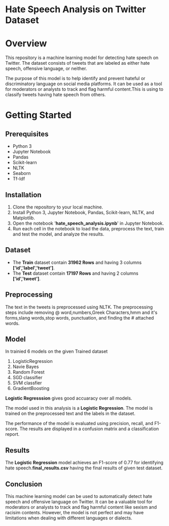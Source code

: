 # Hate Speech Analysis on Twitter Dataset
# Overview
This repository is a machine learning model for detecting hate speech on Twitter. The dataset consists of tweets that are labeled as either hate speech, offensive language, or neither.

The purpose of this model is to help identify and prevent hateful or discriminatory language on social media platforms. It can be used as a tool for moderators or analysts to track and flag harmful content.This is using to classify tweets having hate speech from others.

# Getting Started
## Prerequisites
- Python 3
- Jupyter Notebook
- Pandas
- Scikit-learn
- NLTK
- Seaborn
- Tf-Idf
## Installation
1. Clone the repository to your local machine.
2. Install Python 3, Jupyter Notebook, Pandas, Scikit-learn, NLTK, and Matplotlib.
3. Open the notebook '**hate_speech_analysis.ipynb**' in Jupyter Notebook.
4. Run each cell in the notebook to load the data, preprocess the text, train and test the model, and analyze the results.
## Dataset
- The **Train** dataset contain **31962 Rows** and having 3 columns **['id','label','tweet']**.
- The **Test** dataset contain **17197 Rows** and having 2 columns **['id','tweet']**.
## Preprocessing
The text in the tweets is preprocessed using NLTK. The preprocessing steps include removing @ word,numbers,Greek Characters,hmm and it's forms,slang words,stop words, punctuation, and finding the # attached words.
## Model
In trainied 6 models on the given Trained dataset
1. LogisticRegression
2. Navie Bayes
3. Random Forest
4. SGD classifier
5. SVM classfier
6. GradientBoosting

**Logistic Regresssion** gives good accuaracy over all models.

The model used in this analysis is a **Logistic Regression**. The model is trained on the preprocessed text and the labels in the dataset.

The performance of the model is evaluated using precision, recall, and F1-score. The results are displayed in a confusion matrix and a classification report.
## Results
The **Logistic Regression** model achieves an F1-score of 0.77 for identifying hate speech.**final_results.csv** having the final results of given test dataset.
## Conclusion
This machine learning model can be used to automatically detect hate speech and offensive language on Twitter. It can be a valuable tool for moderators or analysts to track and flag harmful content like sexism and racisim contents. However, the model is not perfect and may have limitations when dealing with different languages or dialects.
